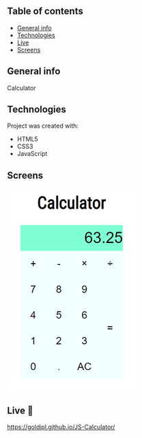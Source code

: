 ## Table of contents
* [General info](#general-info)
* [Technologies](#technologies)
* [Live](#live-star2)
* [Screens](#screens)

## General info
Calculator

## Technologies
Project was created with:
* HTML5
* CSS3
* JavaScript

## Screens
![Screenshot](Screen01.jpg) 

## Live :star2:
https://goldipl.github.io/JS-Calculator/